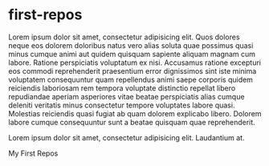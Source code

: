 # first-repos
Lorem ipsum dolor sit amet, consectetur adipisicing elit. Quos dolores neque eos dolorem doloribus natus vero alias soluta quae possimus quasi minus cumque animi aut quidem quisquam sapiente aliquam magnam cum labore. Ratione perspiciatis voluptatum ex nisi. Accusamus ratione excepturi eos commodi reprehenderit praesentium error dignissimos sint iste minima voluptatem consequuntur quam repellendus animi saepe corporis quidem reiciendis laboriosam rem tempora voluptate distinctio repellat libero repudiandae aperiam asperiores vitae beatae perspiciatis alias cumque deleniti veritatis minus consectetur tempore voluptates labore quasi. Molestias reiciendis quasi fugiat ab quam dolorem explicabo libero. Dolorem labore cumque consequuntur sunt a beatae quisquam quae reprehenderit.

Lorem ipsum dolor sit amet, consectetur adipisicing elit. Laudantium at.

My First Repos
